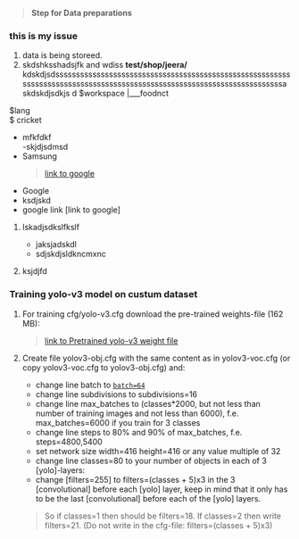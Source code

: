 > **Step for Data preparations**
### this is my issue
1) data is being storeed.
2) skdshksshadsjfk and  wdiss **test/shop/jeera/** kdskdjsdssssssssssssssssssssssssssssssssssssssssssssssssssssssssssssssssssssssssssssssssssssssssssssssssssssssssssssssssssssssssa skdskdjsdkjs d
$workspace
      |\_\__foodnct
      
$lang  
$ cricket  
* mfkfdkf  
-skjdjsdmsd
* Samsung  
  > [link to google](https://google.com)
* Google  
* ksdjskd  
* google link     [link to google]  

1. lskadjsdkslfkslf  
   - jaksjadskdl
   - sdjskdjsldkncmxnc 

2. ksjdjfd

### Training yolo-v3 model on custum dataset  

1. For training cfg/yolo-v3.cfg download the pre-trained weights-file (162 MB): 
    > [link to Pretrained yolo-v3 weight file ](https://github.com/AlexeyAB/darknet/releases/download/darknet_yolo_v3_optimal/yolov4.conv.137 )

2. Create file yolov3-obj.cfg with the same content as in yolov3-voc.cfg (or copy yolov3-voc.cfg to yolov3-obj.cfg) and:
   - change line batch to [`batch=64`](https://github.sec.samsung.net/21-DA-AI-VISION-SRID/Oven/blob/a656f62d04a334f7573b89e8597fb4ed11439e9f/Task4_Homogenous_Food_Count/model_training/yolo-v3/train-yolo-v3/yolov3-voc-train.cfg#L6)
   - change line subdivisions to subdivisions=16
   - change line max_batches to (classes*2000, but not less than number of training images and not less than 6000), f.e. max_batches=6000 if you train for 3 classes
   - change line steps to 80% and 90% of max_batches, f.e. steps=4800,5400
   - set network size width=416 height=416 or any value multiple of 32
   - change line classes=80 to your number of objects in each of 3 [yolo]-layers:
   - change [filters=255] to filters=(classes + 5)x3 in the 3 [convolutional] before each [yolo] layer, keep in mind that it only has to be the last [convolutional] before each of the [yolo] layers.
    >  So if classes=1 then should be filters=18. If classes=2 then write filters=21. (Do not write in the cfg-file: filters=(classes + 5)x3)

      
